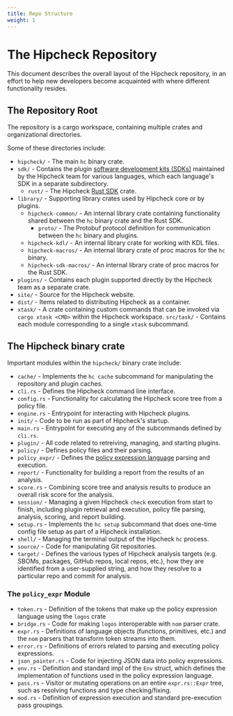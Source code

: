 ```yaml
---
title: Repo Structure
weight: 1
---
```


# The Hipcheck Repository

This document describes the overall layout of the Hipcheck repository, in an
effort to help new developers become acquainted with where different
functionality resides.

## The Repository Root

The repository is a cargo workspace, containing multiple crates and
organizational directories.

Some of these directories include:

- `hipcheck/` - The main `hc` binary crate.
- `sdk/` - Contains the plugin [software development kits (SDKs)][plugin_sdk] maintained by the Hipcheck team for various languages, which each language's SDK in a separate subdirectory.
	- `rust/` - The Hipcheck [Rust SDK][rust_sdk] crate.
- `library/` - Supporting library crates used by Hipcheck core or by plugins.
  - `hipcheck-common/` - An internal library crate containing functionality shared between the `hc` binary crate and the Rust SDK.
    - `proto/` - The Protobuf protocol definition for communication between the `hc` binary and plugins.
  - `hipcheck-kdl/` - An internal library crate for working with KDL files.
  - `hipcheck-macros/` - An internal library crate of proc macros for the `hc` binary.
  - `hipcheck-sdk-macros/` - An internal library crate of proc macros for the Rust SDK.
- `plugins/` - Contains each plugin supported directly by the Hipcheck team as a separate crate.
- `site/` - Source for the Hipcheck website.
- `dist/` - Items related to distributing Hipcheck as a container.
- `xtask/` - A crate containing custom commands that can be invoked via `cargo xtask <CMD>` within the Hipcheck workspace.
	`src/task/` - Contains each module corresponding to a single `xtask` subcommand.

## The Hipcheck binary crate

Important modules within the `hipcheck/` binary crate include:

- `cache/` - Implements the `hc cache` subcommand for manipulating the repository and plugin caches.
- `cli.rs` - Defines the Hipcheck command line interface.
- `config.rs` - Functionality for calculating the Hipcheck score tree from a policy file.
- `engine.rs` - Entrypoint for interacting with Hipcheck plugins.
- `init/` - Code to be run as part of Hipcheck's startup.
- `main.rs` - Entrypoint for executing any of the subcommands defined by `cli.rs`.
- `plugin/` - All code related to retreiving, managing, and starting plugins.
- `policy/` - Defines policy files and their parsing.
- `policy_expr/` - Defines the [policy expression language][policy_expr] parsing and execution.
- `report/` - Functionality for building a report from the results of an analysis.
- `score.rs` - Combining score tree and analysis results to produce an overall risk score for the analysis.
- `session/` - Managing a given Hipcheck `check` execution from start to finish, including plugin retrieval and execution, policy file parsing, analysis, scoring, and report building.
- `setup.rs` - Implements the `hc setup` subcommand that does one-time config file setup as part of a Hipcheck installation.
- `shell/` - Managing the terminal output of the Hipcheck `hc` process.
- `source/` - Code for manipulating Git repositories.
- `target/` - Defines the various types of Hipcheck analysis targets (e.g. SBOMs, packages, GitHub repos, local repos, etc.), how they are identified from a user-supplied string, and how they resolve to a particular repo and commit for analysis.

### The `policy_expr` Module

- `token.rs` - Definition of the tokens that make up the policy expression language using the `logos` crate
- `bridge.rs` - Code for making `logos` interoperable with `nom` parser crate.
- `expr.rs` - Definitions of language objects (functions, primitives, etc.) and the `nom` parsers that transform token streams into them.
- `error.rs` - Definitions of errors related to parsing and executing policy expressions.
- `json_pointer.rs` - Code for injecting JSON data into policy expressions.
- `env.rs` - Definition and standard impl of the `Env` struct, which defines the implementation of functions used in the policy expression language.
- `pass.rs` - Visitor or mutating operations on an entire `expr.rs::Expr` tree, such as resolving functions and type checking/fixing.
- `mod.rs` - Definition of expression execution and standard pre-execution pass groupings.

[plugin_sdk]: @/docs/rfds/0006-rust-plugin-sdk.md
[rust_sdk]: @/docs/guide/making-plugins/rust-sdk.md
[policy_expr]: @/docs/guide/config/policy-expr.md
